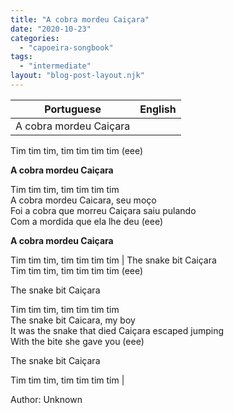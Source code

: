 ```yaml
---
title: "A cobra mordeu Caiçara"
date: "2020-10-23"
categories: 
  - "capoeira-songbook"
tags: 
  - "intermediate"
layout: "blog-post-layout.njk"
---
```


| Portuguese | English |
| --- | --- |
| A cobra mordeu Caiçara  
Tim tim tim, tim tim tim tim (eee)  
  
**A cobra mordeu Caiçara**  
  
Tim tim tim, tim tim tim tim  
A cobra mordeu Caicara, seu moço  
Foi a cobra que morreu Caiçara saiu pulando  
Com a mordida que ela lhe deu (eee)  
  
**A cobra mordeu Caiçara**  
  
Tim tim tim, tim tim tim tim | The snake bit Caiçara  
Tim tim tim, tim tim tim tim (eee)  
  
The snake bit Caiçara  
  
Tim tim tim, tim tim tim tim  
The snake bit Caicara, my boy  
It was the snake that died Caiçara escaped jumping  
With the bite she gave you (eee)  
  
The snake bit Caiçara  
  
Tim tim tim, tim tim tim tim |

<figcaption>

Author: Unknown

</figcaption>
